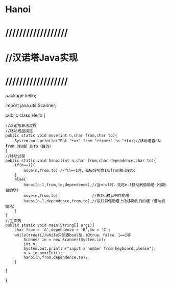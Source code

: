 # Hanoi

# //////////////////
# //汉诺塔Java实现
# //////////////////

package hello;
 
import java.util.Scanner; 
 
 
public class Hello {
 
	//汉诺塔算法过程
    //移动塔盘描述
	public static void move(int n,char from,char to){
    	System.out.println("Put "+n+" from "+from+" to "+to);//移动塔盘n从from（初始）到to（目的）
    }
	//移动过程
    public static void hanoi(int n,char from,char dependence,char to){
    	if(n==1){
    		move(n,from,to);//当n==1时，直接将塔盘1从from移动到to
    	}
    	else{
    		hanoi(n-1,from,to,dependence);//当n!=1时，先将n-1移动到借助塔（借助目的塔）
    		move(n,from,to);              //再将n移动到目的塔
    		hanoi(n-1,dependence,from,to);//最后将借助塔上的移动到目的塔（借助初始塔）
    	}
    }
    //主函数
    public static void main(String[] args){
    	char from = 'A',dependence = 'B',to = 'C';
    	while(true){//while只能跟bool型，如true，false，1==1等
    		Scanner in = new Scanner(System.in);
        	int n;
        	System.out.println("input a number from keyboard,please");
        	n = in.nextInt();
        	hanoi(n,from,dependence,to);
    	}
    	
    }
}
